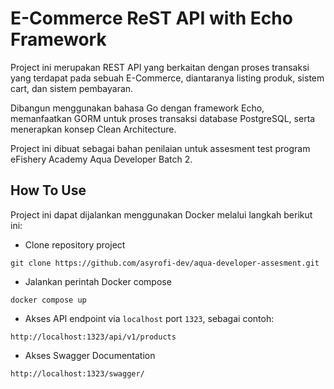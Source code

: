 
# E-Commerce ReST API with Echo Framework
Project ini merupakan REST API yang berkaitan dengan proses transaksi yang terdapat pada sebuah E-Commerce, diantaranya listing produk, sistem cart, dan sistem pembayaran.

Dibangun menggunakan bahasa Go dengan framework Echo, memanfaatkan GORM untuk proses transaksi database PostgreSQL, serta menerapkan konsep Clean Architecture.

Project ini dibuat sebagai bahan penilaian untuk assesment test program eFishery Academy Aqua Developer Batch 2.
## How To Use
Project ini dapat dijalankan menggunakan Docker melalui langkah berikut ini:
- Clone repository project
```
git clone https://github.com/asyrofi-dev/aqua-developer-assesment.git
```
- Jalankan perintah Docker compose
```
docker compose up
```
- Akses API endpoint via `localhost` port `1323`, sebagai contoh:
```
http://localhost:1323/api/v1/products
```
- Akses Swagger Documentation
```
http://localhost:1323/swagger/
```